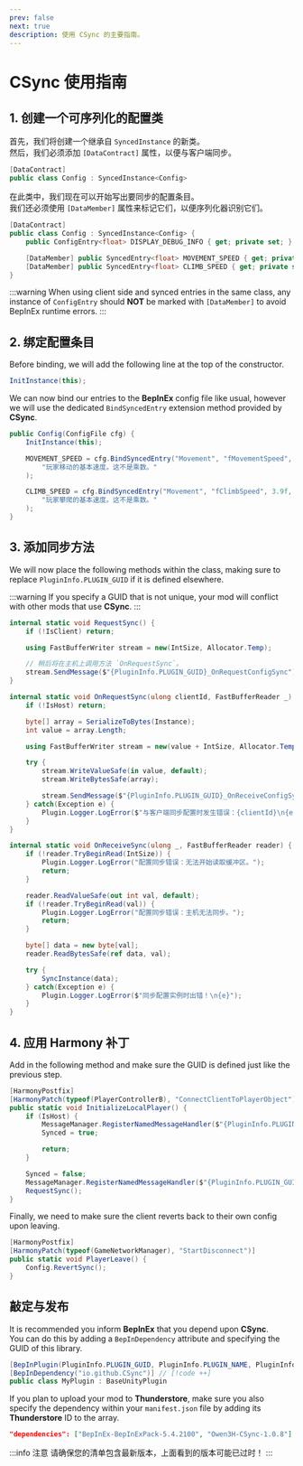 ```yaml
---
prev: false
next: true
description: 使用 CSync 的主要指南。
---
```


# CSync 使用指南

## 1. 创建一个可序列化的配置类

首先，我们将创建一个继承自 `SyncedInstance` 的新类。<br>
然后，我们必须添加 `[DataContract]` 属性，以便与客户端同步。

```cs
[DataContract]
public class Config : SyncedInstance<Config>
```

在此类中，我们现在可以开始写出要同步的配置条目。<br>
我们还必须使用 `[DataMember]` 属性来标记它们，以便序列化器识别它们。

```cs
[DataContract]
public class Config : SyncedInstance<Config> {
    public ConfigEntry<float> DISPLAY_DEBUG_INFO { get; private set; }

    [DataMember] public SyncedEntry<float> MOVEMENT_SPEED { get; private set; }
    [DataMember] public SyncedEntry<float> CLIMB_SPEED { get; private set; }
}
```

:::warning
When using client side and synced entries in the same class, any instance of `ConfigEntry` should **NOT** be marked with `[DataMember]` to avoid BepInEx runtime errors.
:::

## 2. 绑定配置条目

Before binding, we will add the following line at the top of the constructor.

```cs
InitInstance(this);
```

We can now bind our entries to the **BepInEx** config file like usual, however we will use the dedicated `BindSyncedEntry` extension method provided by **CSync**.

```cs
public Config(ConfigFile cfg) {
    InitInstance(this);

    MOVEMENT_SPEED = cfg.BindSyncedEntry("Movement", "fMovementSpeed", 4.1f,
        "玩家移动的基本速度。这不是乘数。"
    );

    CLIMB_SPEED = cfg.BindSyncedEntry("Movement", "fClimbSpeed", 3.9f,
        "玩家攀爬的基本速度。这不是乘数。"
    );
}
```

## 3. 添加同步方法

We will now place the following methods within the class, making sure to replace `PluginInfo.PLUGIN_GUID` if it is defined elsewhere.

:::warning
If you specify a GUID that is not unique, your mod will conflict with other mods that use **CSync**.
:::

```cs
internal static void RequestSync() {
    if (!IsClient) return;

    using FastBufferWriter stream = new(IntSize, Allocator.Temp);

    // 稍后将在主机上调用方法 `OnRequestSync`。
    stream.SendMessage($"{PluginInfo.PLUGIN_GUID}_OnRequestConfigSync");
}

internal static void OnRequestSync(ulong clientId, FastBufferReader _) {
    if (!IsHost) return;

    byte[] array = SerializeToBytes(Instance);
    int value = array.Length;

    using FastBufferWriter stream = new(value + IntSize, Allocator.Temp);

    try {
        stream.WriteValueSafe(in value, default);
        stream.WriteBytesSafe(array);

        stream.SendMessage($"{PluginInfo.PLUGIN_GUID}_OnReceiveConfigSync", clientId);
    } catch(Exception e) {
        Plugin.Logger.LogError($"与客户端同步配置时发生错误：{clientId}\n{e}");
    }
}

internal static void OnReceiveSync(ulong _, FastBufferReader reader) {
    if (!reader.TryBeginRead(IntSize)) {
        Plugin.Logger.LogError("配置同步错误：无法开始读取缓冲区。");
        return;
    }

    reader.ReadValueSafe(out int val, default);
    if (!reader.TryBeginRead(val)) {
        Plugin.Logger.LogError("配置同步错误：主机无法同步。");
        return;
    }

    byte[] data = new byte[val];
    reader.ReadBytesSafe(ref data, val);

    try {
        SyncInstance(data);
    } catch(Exception e) {
        Plugin.Logger.LogError($"同步配置实例时出错！\n{e}");
    }
}
```

## 4. 应用 Harmony 补丁

Add in the following method and make sure the GUID is defined just like the previous step.

```cs
[HarmonyPostfix]
[HarmonyPatch(typeof(PlayerControllerB), "ConnectClientToPlayerObject")]
public static void InitializeLocalPlayer() {
    if (IsHost) {
        MessageManager.RegisterNamedMessageHandler($"{PluginInfo.PLUGIN_GUID}_OnRequestConfigSync", OnRequestSync);
        Synced = true;

        return;
    }

    Synced = false;
    MessageManager.RegisterNamedMessageHandler($"{PluginInfo.PLUGIN_GUID}_OnReceiveConfigSync", OnReceiveSync);
    RequestSync();
}
```

Finally, we need to make sure the client reverts back to their own config upon leaving.

```cs
[HarmonyPostfix]
[HarmonyPatch(typeof(GameNetworkManager), "StartDisconnect")]
public static void PlayerLeave() {
    Config.RevertSync();
}
```

## 敲定与发布

It is recommended you inform **BepInEx** that you depend upon **CSync**.<br>
You can do this by adding a `BepInDependency` attribute and specifying the GUID of this library.

```cs
[BepInPlugin(PluginInfo.PLUGIN_GUID, PluginInfo.PLUGIN_NAME, PluginInfo.PLUGIN_VERSION)]
[BepInDependency("io.github.CSync")] // [!code ++]
public class MyPlugin : BaseUnityPlugin
```

If you plan to upload your mod to **Thunderstore**, make sure you also specify the dependency within your `manifest.json` file by adding its **Thunderstore** ID to the array.

```json
"dependencies": ["BepInEx-BepInExPack-5.4.2100", "Owen3H-CSync-1.0.8"]
```

:::info 注意
请确保您的清单包含最新版本，上面看到的版本可能已过时！
:::
